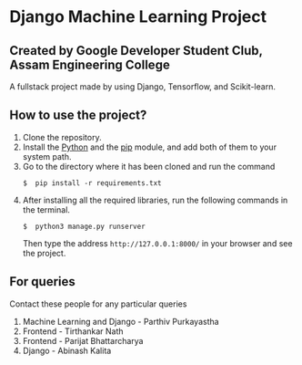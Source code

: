 # Django Machine Learning Project
## Created by Google Developer Student Club, Assam Engineering College

A fullstack project made by using Django, Tensorflow, and Scikit-learn.

## How to use the project?
1. Clone the repository.
2. Install the [Python](https://www.python.org/downloads/) and the [pip]((https://pip.pypa.io/en/stable/installation/)) module, and add both of them to your system path.
3. Go to the directory where it has been cloned and run the command
    ```
    $  pip install -r requirements.txt
    ```
4. After installing all the required libraries, run the following commands in the terminal.
    ```
    $  python3 manage.py runserver
    ```
    Then type the address `http://127.0.0.1:8000/` in your browser and see the project.

## For queries
Contact these people for any particular queries  
1. Machine Learning and Django - Parthiv Purkayastha  
2. Frontend - Tirthankar Nath
3. Frontend - Parijat Bhattarcharya
4. Django - Abinash Kalita